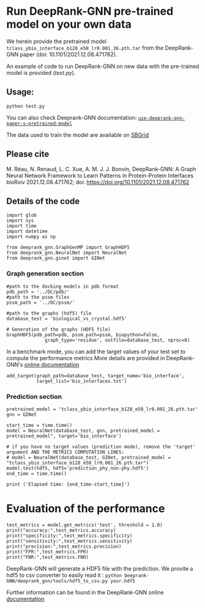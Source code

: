 # Run DeepRank-GNN pre-trained model on your own data

We herein provide the pretrained model `tclass_ybio_interface_b128_e50_lr0.001_26.pth.tar` from the DeepRank-GNN paper (doi: 10.1101/2021.12.08.471762).

An example of code to run DeepRank-GNN on new data with the pre-trained model is provided (*test.py*).

## Usage: 
`python test.py `


You can also check Deeprank-GNN documentation: [`use-deeprank-gnn-paper-s-pretrained-model`](https://deeprank-gnn.readthedocs.io/en/latest/tutorial.train_model.html#use-deeprank-gnn-paper-s-pretrained-model)

The data used to train the model are available on [SBGrid](https://data.sbgrid.org/dataset/843/)

## Please cite

M. Réau, N. Renaud, L. C. Xue, A. M. J. J. Bonvin, DeepRank-GNN: A Graph Neural Network Framework to Learn Patterns in Protein-Protein Interfaces
bioRxiv 2021.12.08.471762; doi: https://doi.org/10.1101/2021.12.08.471762

## Details of the code

```
import glob 
import sys 
import time
import datetime 
import numpy as np

from deeprank_gnn.GraphGenMP import GraphHDF5
from deeprank_gnn.NeuralNet import NeuralNet
from deeprank_gnn.ginet import GINet
```
### Graph generation section
```
#path to the docking models in pdb format
pdb_path = '../DC/pdb/' 
#path to the pssm files
pssm_path = '../DC/pssm/'

#path to the graphs (hdf5) file 
database_test = 'biological_vs_crystal.hdf5'

# Generation of the graphs (HDF5 file)
GraphHDF5(pdb_path=pdb, pssm_path=pssm, biopython=False,
              graph_type='residue', outfile=database_test, nproc=8)
```
In a benchmark mode, you can add the target values of your test set to compute the performance metrics
More details are provided in DeepRank-GNN's [online documentation](https://deeprank-gnn.readthedocs.io/en/latest/tutorial.generate_graph.html#add-your-target-values)
```
add_target(graph_path=database_test, target_name='bio_interface',
           target_list='bio_interfaces.txt')

```
### Prediction section
```
pretrained_model = 'tclass_ybio_interface_b128_e50_lr0.001_26.pth.tar'
gnn = GINet

start_time = time.time()
model = NeuralNet(database_test, gnn, pretrained_model = pretrained_model", target='bio_interface')

# if you have no target values (prediction mode), remove the 'target' argument AND THE METRICS COMPUTATION LINES:
# model = NeuralNet(database_test, GINet, pretrained_model = "tclass_ybio_interface_b128_e50_lr0.001_26.pth.tar")
model.test(hdf5, hdf5='prediction_phy_non-phy.hdf5')
end_time = time.time()

print ('Elapsed time: {end_time-start_time}')
```
# Evaluation of the performance 
```
test_metrics = model.get_metrics('test', threshold = 1.0)
print("accuracy:",test_metrics.accuracy)
print("specificity:",test_metrics.specificity)
print("sensitivity:",test_metrics.sensitivity)
print("precision:",test_metrics.precision)
print("FPR:",test_metrics.FPR)
print("FNR:",test_metrics.FNR)
```

DeepRank-GNN will generate a HDF5 file with the prediction. We provite a hdf5 to csv converter to easily read it :
`python Deeprank-GNN/deeprank_gnn/tools/hdf5_to_csv.py your.hdf5`

Further information can be found in the DeepRank-GNN online [documentation](https://deeprank-gnn.readthedocs.io/en/latest/index.html)
